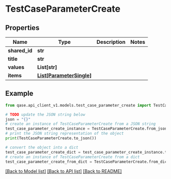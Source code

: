 # TestCaseParameterCreate


## Properties

Name | Type | Description | Notes
------------ | ------------- | ------------- | -------------
**shared_id** | **str** |  | 
**title** | **str** |  | 
**values** | **List[str]** |  | 
**items** | [**List[ParameterSingle]**](ParameterSingle.md) |  | 

## Example

```python
from qase.api_client_v1.models.test_case_parameter_create import TestCaseParameterCreate

# TODO update the JSON string below
json = "{}"
# create an instance of TestCaseParameterCreate from a JSON string
test_case_parameter_create_instance = TestCaseParameterCreate.from_json(json)
# print the JSON string representation of the object
print(TestCaseParameterCreate.to_json())

# convert the object into a dict
test_case_parameter_create_dict = test_case_parameter_create_instance.to_dict()
# create an instance of TestCaseParameterCreate from a dict
test_case_parameter_create_from_dict = TestCaseParameterCreate.from_dict(test_case_parameter_create_dict)
```
[[Back to Model list]](../README.md#documentation-for-models) [[Back to API list]](../README.md#documentation-for-api-endpoints) [[Back to README]](../README.md)


